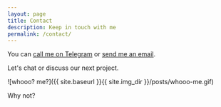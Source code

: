 ```yaml
---
layout: page
title: Contact
description: Keep in touch with me
permalink: /contact/
---
```


You can [call me on Telegram](http://t.me/viniciusban) or [send me an email](mailto:{{site.email}}).

Let's chat or discuss our next project.

![whooo? me?]({{ site.baseurl }}{{ site.img_dir }}/posts/whooo-me.gif)

Why not?
